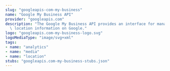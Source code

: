 ```yaml
---
slug: "googleapis-com-my-business"
name: "Google My Business API"
provider: "googleapis.com"
description: "The Google My Business API provides an interface for managing business\
  \ location information on Google."
logo: "googleapis.com-my-business-logo.svg"
logoMediaType: "image/svg+xml"
tags:
- name: "analytics"
- name: "media"
- name: "location"
stubs: "googleapis.com-my-business-stubs.json"
---
```

